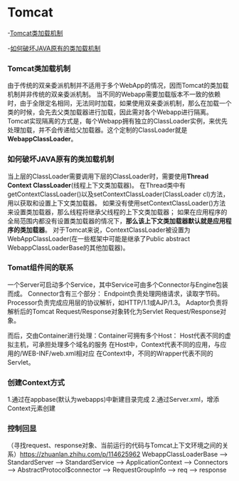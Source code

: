 # Tomcat 
-[Tomcat类加载机制](#Tomcat类加载机制)

-[如何破坏JAVA原有的类加载机制](#如何破坏JAVA原有的类加载机制)

### Tomcat类加载机制

由于传统的双亲委派机制并不适用于多个WebApp的情况，因而Tomcat的类加载机制并非传统的双亲委派机制。
当不同的Webapp需要加载版本不一致的依赖时，由于全限定名相同，无法同时加载，如果使用双亲委派机制，那么在加载一个类的时候，会先去父类加载器进行加载，因此需对各个Webapp进行隔离。
Tomcat实现隔离的方式是，每个Webapp拥有独立的ClassLoader实例，来优先处理加载，并不会传递给父加载器。这个定制的ClassLoader就是**WebappClassLoader**。



### 如何破坏JAVA原有的类加载机制

当上层的ClassLoader需要调用下层的ClassLoader时，需要使用**Thread Context ClassLoader**(线程上下文类加载器)。
在Thread类中有getContextClassLoader()以及setContextClassLoader(ClassLoader cl)方法，用以获取和设置上下文类加载器。
如果没有使用setContextClassLoader()方法来设置类加载器，那么线程将继承父线程的上下文类加载器；
如果在应用程序的全局范围内都没有设置类加载器的情况下，**那么该上下文类加载器默认就是应用程序的类加载器**。
对于Tomcat来说，ContextClassLoader被设置为WebAppClassLoader(在一些框架中可能是继承了Public abstract WebappClassLoaderBase的其他加载器)。



### Tomat组件间的联系

一个Server可启动多个Service，其中Service可由多个Connector与Engine包装而成。
Connector含有三个部分：
    Endpoint负责处理网络请求，读取字节码。
    Processor负责完成应用层的协议解析，如HTTP/1.1或AJP/1.3。
    Adaptor负责将解析后的Tomcat Request/Response对象转化为Servlet Request/Response对象。

而后，交由Container进行处理：Container可拥有多个Host：
    Host代表不同的虚拟主机，可承担处理多个域名的服务
    在Host中，Context代表不同的应用，与应用的/WEB-INF/web.xml相对应
    在Context中，不同的Wrapper代表不同的Servlet。
    
 
 ### 创建Context方式
 
 1.通过在appbase(默认为webapps)中新建目录完成
 2.通过Server.xml，增添Context元素创建
 
 
 ### 控制回显
 （寻找request、response对象、当前运行的代码与Tomcat上下文环境之间的关系）https://zhuanlan.zhihu.com/p/114625962
 WebappClassLoaderBase -->  StandardServer --> StandardService --> ApplicationContext --> Connectors --> AbstractProtocol$connector --> RequestGroupInfo --> req --> response
 
 
